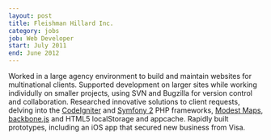 ```yaml
---
layout: post
title: Fleishman Hillard Inc.
category: jobs
job: Web Developer
start: July 2011
end: June 2012
---
```


Worked in a large agency environment to build and maintain websites for multinational clients. Supported development on larger sites while working individully on smaller projects, using SVN and Bugzilla for version control and collaboration. Researched innovative solutions to client requests, delving into the [CodeIgniter](http://codeigniter.com/) and [Symfony 2](http://symfony.com/) PHP frameworks, [Modest Maps](http://modestmaps.com/), [backbone.js](http://backbonejs.org/) and HTML5 localStorage and appcache. Rapidly built prototypes, including an iOS app that secured new business from Visa.
